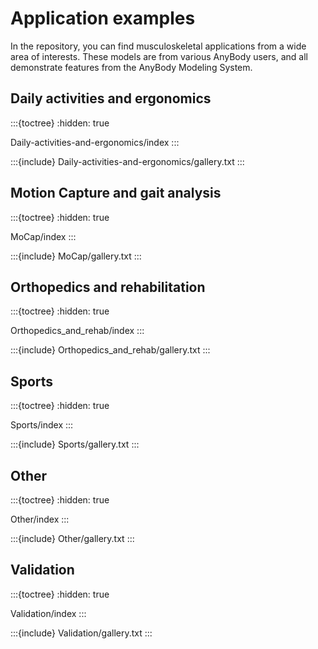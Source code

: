 # Application examples

In the repository, you can find musculoskeletal applications from a wide area of
interests. These models are from various AnyBody users, and all demonstrate
features from the AnyBody Modeling System.


## Daily activities and ergonomics

:::{toctree}
:hidden: true

Daily-activities-and-ergonomics/index
:::

:::{include} Daily-activities-and-ergonomics/gallery.txt
:::


## Motion Capture and gait analysis


:::{toctree}
:hidden: true

MoCap/index
:::

:::{include} MoCap/gallery.txt
:::


## Orthopedics and rehabilitation


:::{toctree}
:hidden: true

Orthopedics_and_rehab/index
:::

:::{include} Orthopedics_and_rehab/gallery.txt
:::


## Sports


:::{toctree}
:hidden: true

Sports/index
:::

:::{include} Sports/gallery.txt
:::


## Other


:::{toctree}
:hidden: true

Other/index
:::

:::{include} Other/gallery.txt
:::

## Validation


:::{toctree}
:hidden: true

Validation/index
:::

:::{include} Validation/gallery.txt
:::
